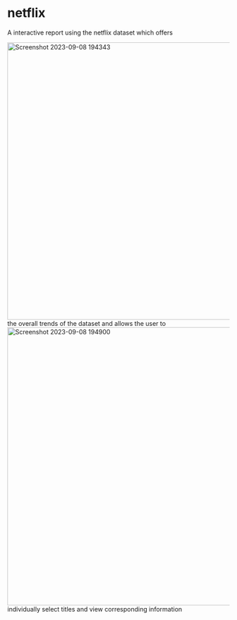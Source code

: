 # netflix
A interactive report using the netflix dataset which offers 

<img width="629" alt="Screenshot 2023-09-08 194343" src="https://github.com/srivatsa-ps/netflix/assets/91328707/561dcf48-e074-49fd-89c4-08d513672250">
the overall trends of the dataset
and allows the user to
<img width="631" alt="Screenshot 2023-09-08 194900" src="https://github.com/srivatsa-ps/netflix/assets/91328707/6b1c9004-040b-4d99-8f07-acfb56a85ab0">
individually select titles and view corresponding information

